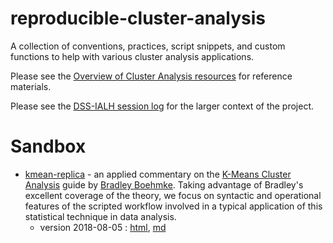 # reproducible-cluster-analysis
A collection of conventions, practices, script snippets, and custom functions to help with various cluster analysis applications.

Please see the [Overview of Cluster Analysis resources][ca-resources] for reference materials. 

Please see the [DSS-IALH session log][dss-log] for the larger context of the project. 


# Sandbox
- [kmean-replica][kmeans-replica] - an applied commentary on the [K-Means Cluster Analysis][kmeans-guide-boehme] guide by [Bradley Boehmke][boehmke]. Taking advantage of Bradley's excellent coverage of the theory, we focus on syntactic and operational features of the scripted workflow involved in a typical application of this statistical technique in data analysis. 
  - version 2018-08-05 : [html][kmeans-html-2018-08-05], [md][kmeans-md-2018-08-05]




[ca-resources]: https://docs.google.com/document/d/1kw88UJQcap2ZQGXBivH1NPa4Bza7SZwWbvsp471VCQY/edit?usp=sharing
[dss-log]: https://docs.google.com/document/d/13hoYmG2H2CKeGFBW7KNgrlAr7GuyugM7fpRGrJ4bvQc/edit?usp=sharing

[kmeans-guide-boehme]:http://uc-r.github.io/kmeans_clustering
[boehmke]:http://uc-r.github.io/

[kmeans-replica]:https://rawgit.com/dss-ialh/reproducible-cluster-analysis/master/sandbox/kmeans-replica/kmeans-replica.html
[kmeans-html-2018-08-05]:https://rawgit.com/dss-ialh/reproducible-cluster-analysis/a78ca07c5124d360916f7fac9755ef0c5951a915/sandbox/kmeans-replica/kmeans-replica.html
[kmeans-md-2018-08-05]:https://github.com/dss-ialh/reproducible-cluster-analysis/tree/a78ca07c5124d360916f7fac9755ef0c5951a915/sandbox/kmeans-replica

